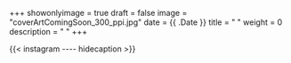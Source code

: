 +++
showonlyimage = true
draft = false
image = "coverArtComingSoon_300_ppi.jpg"
date = {{ .Date }}
title = "  "
weight = 0
description = " "
+++


{{< instagram ---- hidecaption >}}